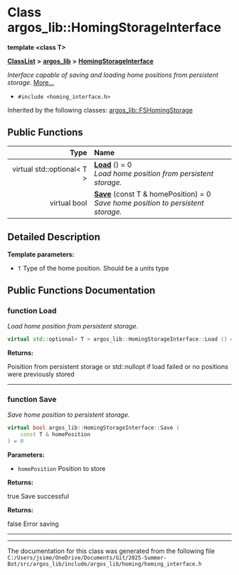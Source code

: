 

# Class argos\_lib::HomingStorageInterface

**template &lt;class T&gt;**



[**ClassList**](annotated.md) **>** [**argos\_lib**](namespaceargos__lib.md) **>** [**HomingStorageInterface**](classargos__lib_1_1_homing_storage_interface.md)



_Interface capable of saving and loading home positions from persistent storage._ [More...](#detailed-description)

* `#include <homing_interface.h>`





Inherited by the following classes: [argos\_lib::FSHomingStorage](classargos__lib_1_1_f_s_homing_storage.md)
































## Public Functions

| Type | Name |
| ---: | :--- |
| virtual std::optional&lt; T &gt; | [**Load**](#function-load) () = 0<br>_Load home position from persistent storage._  |
| virtual bool | [**Save**](#function-save) (const T & homePosition) = 0<br>_Save home position to persistent storage._  |




























## Detailed Description




**Template parameters:**


* `T` Type of the home position. Should be a units type 




    
## Public Functions Documentation




### function Load 

_Load home position from persistent storage._ 
```C++
virtual std::optional< T > argos_lib::HomingStorageInterface::Load () = 0
```





**Returns:**

Poisition from persistent storage or std::nullopt if load failed or no positions were previously stored 





        

<hr>



### function Save 

_Save home position to persistent storage._ 
```C++
virtual bool argos_lib::HomingStorageInterface::Save (
    const T & homePosition
) = 0
```





**Parameters:**


* `homePosition` Position to store 



**Returns:**

true Save successful 




**Returns:**

false Error saving 





        

<hr>

------------------------------
The documentation for this class was generated from the following file `C:/Users/jsime/OneDrive/Documents/Git/2025-Summer-Bot/src/argos_lib/include/argos_lib/homing/homing_interface.h`

